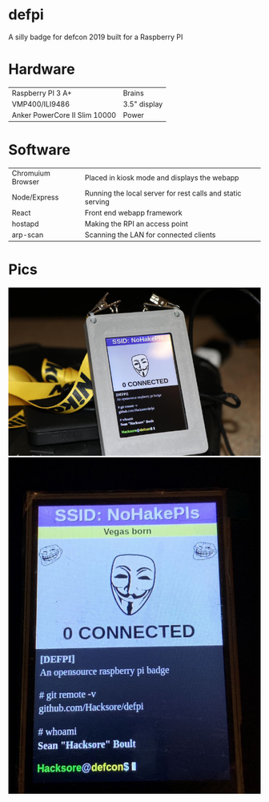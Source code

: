 # defpi
A silly badge for defcon 2019 built for a Raspberry PI

# Hardware
|                                  |                  |
| --------------------------       | -------------    |
| Raspberry PI 3 A+                | Brains           |
| VMP400/ILI9486                   | 3.5" display     |
| Anker PowerCore II Slim 10000    | Power            |

# Software
|                           |                                                               |
| --------------------------| -----------------------------------                           |
| Chromuium Browser         | Placed in kiosk mode and displays the webapp                  |
| Node/Express              | Running the local server for rest calls and static serving    |
| React                     | Front end webapp framework                                    |
| hostapd                   | Making the RPI an access point                                |
| arp-scan                  | Scanning the LAN for connected clients                        |


# Pics
![badge](./pics/badge.jpg)
![scanning](./pics/scanning.jpg)
